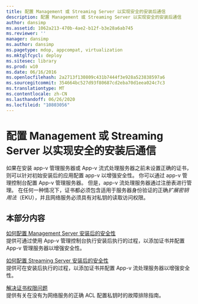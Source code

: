 ```yaml
---
title: 配置 Management 或 Streaming Server 以实现安全的安装后通信
description: 配置 Management 或 Streaming Server 以实现安全的安装后通信
author: dansimp
ms.assetid: 1062a213-470b-4ae2-b12f-b3e28a6ab745
ms.reviewer: ''
manager: dansimp
ms.author: dansimp
ms.pagetype: mdop, appcompat, virtualization
ms.mktglfcycl: deploy
ms.sitesec: library
ms.prod: w10
ms.date: 06/16/2016
ms.openlocfilehash: 2a2713f130809c431b7444f3e928a523838597a6
ms.sourcegitcommit: 354664bc527d93f80687cd2eba70d1eea024c7c3
ms.translationtype: MT
ms.contentlocale: zh-CN
ms.lasthandoff: 06/26/2020
ms.locfileid: "10803056"
---
```

# 配置 Management 或 Streaming Server 以实现安全的安装后通信


如果在安装 app-v 管理服务器或 App-v 流式处理服务器之前未设置正确的证书，则可以针对初始安装后的应用配置 app-v 以增强安全性。 你可以通过 app-v 管理控制台配置 App-v 管理服务器。 但是，app-v 流处理服务器通过注册表进行管理。 在任何一种情况下，证书都必须包含适用于服务器身份验证的正确*扩展密钥用法*（EKU），并且网络服务必须具有对私钥的读取访问权限。

## 本部分内容


<a href="" id="how-to-configure-management-server-security-post-installation"></a>[如何配置 Management Server 安装后的安全性](how-to-configure-management-server-security-post-installation.md)  
提供可通过使用 App-v 管理控制台执行安装后执行的过程，以添加证书并配置 App-v 管理服务器以增强安全性。

<a href="" id="how-to-configure-streaming-server-security-post-installation"></a>[如何配置 Streaming Server 安装后的安全性](how-to-configure-streaming-server-security-post-installation.md)  
提供可在安装后执行的过程，以添加证书并配置 App-v 流处理服务器以增强安全性。

<a href="" id="troubleshooting-certificate-permission-issues"></a>[解决证书权限问题](troubleshooting-certificate-permission-issues.md)  
提供有关在没有为网络服务的正确 ACL 配置私钥时的故障排除指南。

 

 





